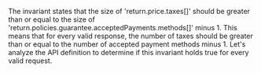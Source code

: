 The invariant states that the size of 'return.price.taxes[]' should be greater than or equal to the size of 'return.policies.guarantee.acceptedPayments.methods[]' minus 1. This means that for every valid response, the number of taxes should be greater than or equal to the number of accepted payment methods minus 1. Let's analyze the API definition to determine if this invariant holds true for every valid request.
